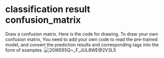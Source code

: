# classification result confusion_matrix
Draw a confusion matrix. 
Here is the code for drawing. To draw your own confusion matrix, You need to add your own code to read the pre-trained model, and convert the prediction results and corresponding tags into the form of examples.
![20WE65Q~_F_JUL8WE@2V3L5](https://user-images.githubusercontent.com/70803368/156713401-05d3dc67-9b3e-426f-9838-d527aea01c09.png)
